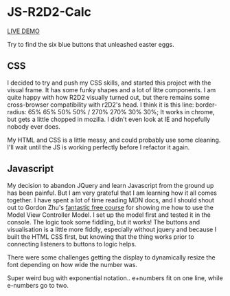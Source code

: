 # JS-R2D2-Calc
[LIVE DEMO](http://www.timmday.com/projects/jsCalc/calculator-index.html)

Try to find the six blue buttons that unleashed easter eggs.

## CSS
I decided to try and push my CSS skills, and started this project with the visual frame. It has some funky shapes and a lot of litte components.
I am quite happy with how R2D2 visually turned out, but there remains some cross-browser compatibility with r2D2's head.
I think it is this line: border-radius: 65% 65% 50% 50% / 270% 270% 30% 30%;
It works in chrome, but gets a little chopped in mozilla. I didn't even look at IE and hopefully nobody ever does.

My HTML and CSS is a little messy, and could probably use some cleaning. I'll wait until the JS is working perfectly before I refactor it again.

## Javascript
My decision to abandon JQuery and learn Javascript from the ground up has been painful. But I am very grateful that I am learning how it all comes together.
I have spent a lot of time reading MDN docs, and I should shout out to Gordon Zhu's [fantastic free course](https://watchandcode.com) for showing me how to use the Model View Controller Model. I set up the model first and tested it in the console. The logic took some fiddling, but it works!
The buttons and visualisation is a little more fiddly, especially without jquery and because I built the HTML CSS first, but knowing that the thing works prior to connecting listeners to buttons to logic helps.

There were some challenges getting the display to dynamically resize the font depending on how wide the number was.

Super weird bug with exponential notation.. e+numbers fit on one line, while e-numbers go to two.
